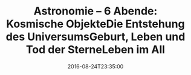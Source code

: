 ---
date: '2016-08-24T23:35:00'
talk_date: '1994-05-01T00:00:00'
talk_speakers:
  speaker1:
    name: Mitglieder der Sternwarte
title: 'Astronomie – 6 Abende:

  - Kosmische Objekte

  - Die Entstehung des Universums

  - Geburt, Leben und Tod der Sterne

  - Leben im All'
---